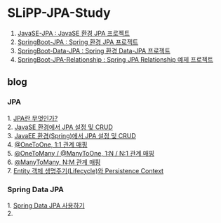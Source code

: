 # SLiPP-JPA-Study
1. <a href='https://github.com/woniper/SLiPP-JPA-Study/tree/master/JavaSE-JPA'>JavaSE-JPA : JavaSE 환경 JPA 프로젝트</a>
2. <a href='https://github.com/woniper/SLiPP-JPA-Study/tree/master/SpringBoot-JPA'>SpringBoot-JPA : Spring 환경 JPA 프로젝트</a>
3. <a href='https://github.com/woniper/SLiPP-JPA-Study/tree/master/SpringBoot-Data-JPA'>SpringBoot-Data-JPA : Spring 환경 Data-JPA 프로젝트</a>
4. <a href='https://github.com/woniper/SLiPP-JPA-Study/tree/master/SpringBoot-JPA-Relationship'>SpringBoot-JPA-Relationship : Spring JPA Relationship 예제 프로젝트</a>


<h2>blog</h2>

<h3>JPA</h3>
1. <a href='http://blog.woniper.net/255' target="_blank">JPA란 무엇인가?</a> <br/>
2. <a href='http://blog.woniper.net/256' target="_blank">JavaSE 환경에서 JPA 설정 및 CRUD</a> <br/>
3. <a href='http://blog.woniper.net/258' target="_blank">JavaEE 환경(Spring)에서 JPA 설정 및 CRUD</a> <br/>
4. <a href='http://blog.woniper.net/263' target="_blank">@OneToOne, 1:1 관계 매핑</a> <br/>
5. <a href='http://blog.woniper.net/264' target="_blank">@OneToMany / @ManyToOne, 1:N / N:1 관계 매핑</a> <br/>
6. <a href='http://blog.woniper.net/265' target="_blank">@ManyToMany, N:M 관계 매핑</a> <br/>
7. <a href='http://blog.woniper.net/266' target="_blank">Entity 객체 생명주기(Lifecycle)와 Persistence Context</a> <br/>

<h3>Spring Data JPA</h3>
1. <a href='http://blog.woniper.net/270' target="_blank">Spring Data JPA 사용하기</a> <br/>
2. 
